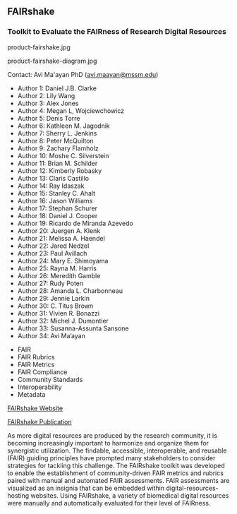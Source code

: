 ## FAIRshake  
### Toolkit to Evaluate the FAIRness of Research Digital Resources

product-fairshake.jpg

product-fairshake-diagram.jpg

Contact: Avi Ma'ayan PhD (avi.maayan@mssm.edu) 
* Author 1: Daniel J.B. Clarke
* Author 2: Lily Wang
* Author 3: Alex Jones
* Author 4: Megan L, Wojciewchowicz
* Author 5: Denis Torre
* Author 6: Kathleen M. Jagodnik
* Author 7: Sherry L. Jenkins
* Author 8: Peter McQuilton
* Author 9: Zachary Flamholz
* Author 10: Moshe C. Silverstein
* Author 11: Brian M. Schilder
* Author 12:  Kimberly Robasky
* Author 13: Claris Castillo
* Author 14: Ray Idaszak
* Author 15: Stanley C. Ahalt
* Author 16: Jason Williams
* Author 17: Stephan Schurer
* Author 18: Daniel J. Cooper
* Author 19: Ricardo de Miranda Azevedo
* Author 20: Juergen A. Klenk
* Author 21: Melissa A. Haendel
* Author 22: Jared Nedzel
* Author 23: Paul Avillach
* Author 24: Mary E. Shimoyama
* Author 25: Rayna M. Harris
* Author 26: Meredith Gamble
* Author 27: Rudy Poten
* Author 28: Amanda L. Charbonneau
* Author 29: Jennie Larkin
* Author 30: C. Titus Brown
* Author 31: Vivien R. Bonazzi
* Author 32: Michel J. Dumontier
* Author 33: Susanna-Assunta Sansone
* Author 34: Avi Ma’ayan

  
- FAIR
- FAIR Rubrics
- FAIR Metrics
- FAIR Compliance
- Community Standards
- Interoperability
- Metadata


[FAIRshake  Website](https://fairshake.cloud/)

[FAIRshake Publication](https://www.ncbi.nlm.nih.gov/pubmed/31677972)

As more digital resources are produced by the research community, it is becoming increasingly important to harmonize and organize them for synergistic utilization. The findable, accessible, interoperable, and reusable (FAIR) guiding principles have prompted many stakeholders to consider strategies for tackling this challenge. The FAIRshake toolkit was developed to enable the establishment of community-driven FAIR metrics and rubrics paired with manual and automated FAIR assessments. FAIR assessments are visualized as an insignia that can be embedded within digital-resources-hosting websites. Using FAIRshake, a variety of biomedical digital resources were manually and automatically evaluated for their level of FAIRness. 
